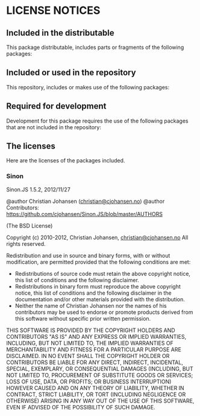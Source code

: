 # LICENSE NOTICES

## Included in the distributable

This package distributable, includes parts or fragments of the following packages:


## Included or used in the repository

This repository, includes or makes use of the following packages:


## Required for development

Development for this package requires the use of the following packages that are not included in the repository:


## The licenses
Here are the licenses of the packages included.

### Sinon

Sinon.JS 1.5.2, 2012/11/27

@author Christian Johansen (christian@cjohansen.no)
@author Contributors: https://github.com/cjohansen/Sinon.JS/blob/master/AUTHORS

(The BSD License)

Copyright (c) 2010-2012, Christian Johansen, christian@cjohansen.no
All rights reserved.

Redistribution and use in source and binary forms, with or without modification,
are permitted provided that the following conditions are met:

   * Redistributions of source code must retain the above copyright notice,
     this list of conditions and the following disclaimer.
   * Redistributions in binary form must reproduce the above copyright notice,
     this list of conditions and the following disclaimer in the documentation
     and/or other materials provided with the distribution.
   * Neither the name of Christian Johansen nor the names of his contributors
     may be used to endorse or promote products derived from this software
     without specific prior written permission.

THIS SOFTWARE IS PROVIDED BY THE COPYRIGHT HOLDERS AND CONTRIBUTORS "AS IS" AND
ANY EXPRESS OR IMPLIED WARRANTIES, INCLUDING, BUT NOT LIMITED TO, THE IMPLIED
WARRANTIES OF MERCHANTABILITY AND FITNESS FOR A PARTICULAR PURPOSE ARE
DISCLAIMED. IN NO EVENT SHALL THE COPYRIGHT HOLDER OR CONTRIBUTORS BE LIABLE
FOR ANY DIRECT, INDIRECT, INCIDENTAL, SPECIAL, EXEMPLARY, OR CONSEQUENTIAL
DAMAGES (INCLUDING, BUT NOT LIMITED TO, PROCUREMENT OF SUBSTITUTE GOODS OR
SERVICES; LOSS OF USE, DATA, OR PROFITS; OR BUSINESS INTERRUPTION) HOWEVER
CAUSED AND ON ANY THEORY OF LIABILITY, WHETHER IN CONTRACT, STRICT LIABILITY,
OR TORT (INCLUDING NEGLIGENCE OR OTHERWISE) ARISING IN ANY WAY OUT OF THE USE OF
THIS SOFTWARE, EVEN IF ADVISED OF THE POSSIBILITY OF SUCH DAMAGE.

[grunt-replace]: https://github.com/erickrdch/grunt-string-replace "Grunt string replace"
[grunt-S3]: https://github.com/pifantastic/grunt-s3 "grunt-s3 task"
[pifantastic]: https://github.com/pifantastic "Aaron Forsander"
[erickrdch]: https://github.com/erickrdch "Erick Ruiz de Chavez on GitHub"
